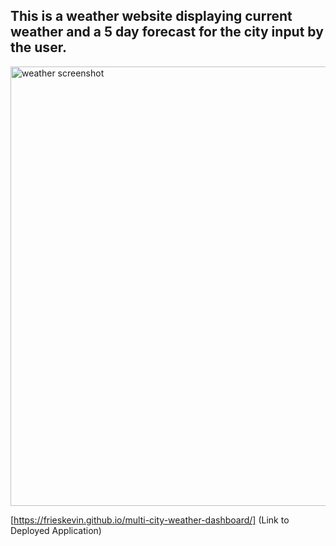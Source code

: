## This is a weather website displaying current weather and a 5 day forecast for the city input by the user.



<img width="703" alt="weather screenshot" src="https://user-images.githubusercontent.com/108202153/186547864-3d49fa95-00bc-413a-82e7-1f33651cea54.png">


[https://frieskevin.github.io/multi-city-weather-dashboard/] (Link to Deployed Application)
